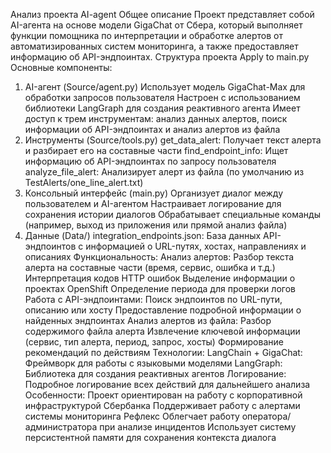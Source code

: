 Анализ проекта AI-agent
Общее описание
Проект представляет собой AI-агента на основе модели GigaChat от Сбера, который выполняет функции помощника по интерпретации и обработке алертов от автоматизированных систем мониторинга, а также предоставляет информацию об API-эндпоинтах.
Структура проекта
Apply to main.py
Основные компоненты:
1. AI-агент (Source/agent.py)
Использует модель GigaChat-Max для обработки запросов пользователя
Настроен с использованием библиотеки LangGraph для создания реактивного агента
Имеет доступ к трем инструментам: анализ данных алертов, поиск информации об API-эндпоинтах и анализ алертов из файла
2. Инструменты (Source/tools.py)
get_data_alert: Получает текст алерта и разбирает его на составные части
find_endpoint_info: Ищет информацию об API-эндпоинтах по запросу пользователя
analyze_file_alert: Анализирует алерт из файла (по умолчанию из TestAlerts/one_line_alert.txt)
3. Консольный интерфейс (main.py)
Организует диалог между пользователем и AI-агентом
Настраивает логирование для сохранения истории диалогов
Обрабатывает специальные команды (например, выход из приложения или прямой анализ файла)
4. Данные (Data/)
integration_endpoints.json: База данных API-эндпоинтов с информацией о URL-путях, хостах, направлениях и описаниях
Функциональность:
Анализ алертов:
Разбор текста алерта на составные части (время, сервис, ошибка и т.д.)
Интерпретация кодов HTTP ошибок
Выделение информации о проектах OpenShift
Определение периода для проверки логов
Работа с API-эндпоинтами:
Поиск эндпоинтов по URL-пути, описанию или хосту
Предоставление подробной информации о найденных эндпоинтах
Анализ алертов из файла:
Разбор содержимого файла алерта
Извлечение ключевой информации (сервис, тип алерта, период, запрос, хосты)
Формирование рекомендаций по действиям
Технологии:
LangChain + GigaChat: Фреймворк для работы с языковыми моделями
LangGraph: Библиотека для создания реактивных агентов
Логирование: Подробное логирование всех действий для дальнейшего анализа
Особенности:
Проект ориентирован на работу с корпоративной инфраструктурой Сбербанка
Поддерживает работу с алертами системы мониторинга Рефлекс
Облегчает работу оператора/администратора при анализе инцидентов
Использует систему персистентной памяти для сохранения контекста диалога

